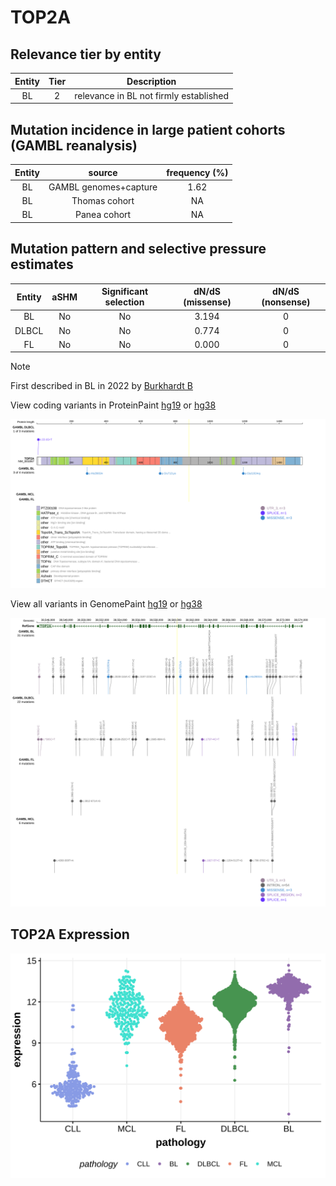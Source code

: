 # TOP2A

## Relevance tier by entity

|Entity|Tier|Description                           |
|:------:|:----:|--------------------------------------|
|BL    |2   |relevance in BL not firmly established|

## Mutation incidence in large patient cohorts (GAMBL reanalysis)

|Entity|source               |frequency (%)|
|:------:|:---------------------:|:-------------:|
|BL    |GAMBL genomes+capture|1.62         |
|BL    |Thomas cohort        |  NA         |
|BL    |Panea cohort         |  NA         |

## Mutation pattern and selective pressure estimates

|Entity|aSHM|Significant selection|dN/dS (missense)|dN/dS (nonsense)|
|:------:|:----:|:---------------------:|:----------------:|:----------------:|
|BL    |No  |No                   |3.194           |0               |
|DLBCL |No  |No                   |0.774           |0               |
|FL    |No  |No                   |0.000           |0               |


> [!NOTE]
> First described in BL in 2022 by [Burkhardt B](https://pubmed.ncbi.nlm.nih.gov/35794096)


View coding variants in ProteinPaint [hg19](https://morinlab.github.io/LLMPP/GAMBL/TOP2A_protein.html)  or [hg38](https://morinlab.github.io/LLMPP/GAMBL/TOP2A_protein_hg38.html)

![image](images/proteinpaint/TOP2A_NM_001067.svg)

View all variants in GenomePaint [hg19](https://morinlab.github.io/LLMPP/GAMBL/TOP2A.html)  or [hg38](https://morinlab.github.io/LLMPP/GAMBL/TOP2A_hg38.html)

![image](images/proteinpaint/TOP2A.svg)
## TOP2A Expression
![image](images/gene_expression/TOP2A_by_pathology.svg)
<!-- ORIGIN: schmitzBurkittLymphomaPathogenesis2012 -->
